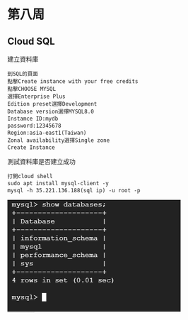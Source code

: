 # 第八周 
## Cloud SQL
建立資料庫
````
到SQL的頁面
點擊Create instance with your free credits
點擊CHOOSE MYSQL
選擇Enterprise Plus
Edition preset選擇Development
Database version選擇MYSQL8.0
Instamce ID:mydb
password:12345678
Region:asia-east1(Taiwan)
Zonal availability選擇Single zone
Create Instance
````
測試資料庫是否建立成功
````
打開cloud shell
sudo apt install mysql-client -y
mysql -h 35.221.136.188(sql ip) -u root -p
````
<img src="../pic/1029.png">
